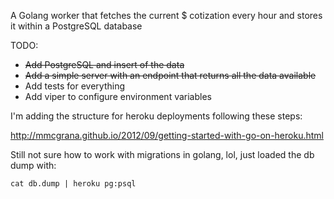 A Golang worker that fetches the current $ cotization every hour and stores it within a PostgreSQL database

TODO:

- ~~Add PostgreSQL and insert of the data~~
- ~~Add a simple server with an endpoint that returns all the data available~~
- Add tests for everything
- Add viper to configure environment variables

I'm adding the structure for heroku deployments following these steps:

http://mmcgrana.github.io/2012/09/getting-started-with-go-on-heroku.html

Still not sure how to work with migrations in golang, lol, just loaded the db dump with:

```
cat db.dump | heroku pg:psql 
```
